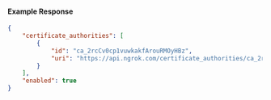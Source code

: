 <!-- Code generated for API Clients. DO NOT EDIT. -->

#### Example Response

```json
{
	"certificate_authorities": [
		{
			"id": "ca_2rcCv0cp1vuwkakfArouRMOyHBz",
			"uri": "https://api.ngrok.com/certificate_authorities/ca_2rcCv0cp1vuwkakfArouRMOyHBz"
		}
	],
	"enabled": true
}
```
